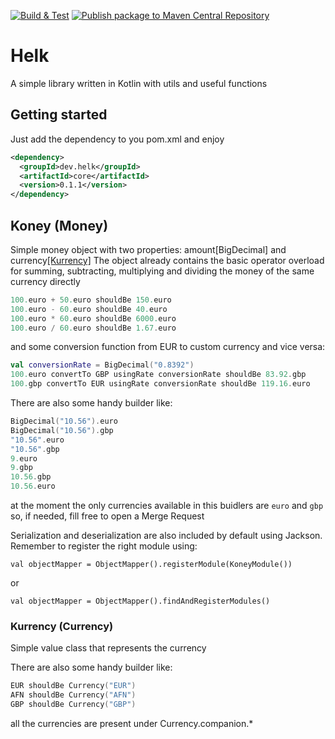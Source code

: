 [![Build & Test](https://github.com/Nolex13/Helk/actions/workflows/build-test.yml/badge.svg)](https://github.com/Nolex13/Helk/actions/workflows/build-test.yml)
[![Publish package to Maven Central Repository](https://github.com/Nolex13/Helk/actions/workflows/deploy.yml/badge.svg)](https://github.com/Nolex13/Helk/actions/workflows/deploy.yml)

# Helk
A simple library written in Kotlin with utils and useful functions

## Getting started
Just add the dependency to you pom.xml and enjoy
```xml
<dependency>
  <groupId>dev.helk</groupId>
  <artifactId>core</artifactId>
  <version>0.1.1</version>
</dependency>
```

## Koney (Money)
Simple money object with two properties: amount[BigDecimal] and currency[[Kurrency]](#kurrency)
The object already contains the basic operator overload for summing, subtracting, multiplying and dividing the money of the same currency directly
```kotlin
100.euro + 50.euro shouldBe 150.euro
100.euro - 60.euro shouldBe 40.euro
100.euro * 60.euro shouldBe 6000.euro
100.euro / 60.euro shouldBe 1.67.euro
```

and some conversion function from EUR to custom currency and vice versa:
```kotlin
val conversionRate = BigDecimal("0.8392")
100.euro convertTo GBP usingRate conversionRate shouldBe 83.92.gbp
100.gbp convertTo EUR usingRate conversionRate shouldBe 119.16.euro
```

There are also some handy builder like:
```kotlin
BigDecimal("10.56").euro
BigDecimal("10.56").gbp
"10.56".euro
"10.56".gbp
9.euro
9.gbp
10.56.gbp
10.56.euro
```
at the moment the only currencies available in this buidlers are `euro` and `gbp` so, if needed, fill free to open a Merge Request

Serialization and deserialization are also included by default using Jackson. Remember to register the right module using:
```
val objectMapper = ObjectMapper().registerModule(KoneyModule())
```
or
```
val objectMapper = ObjectMapper().findAndRegisterModules()
```

### <a name="kurrency"></a>Kurrency (Currency)
Simple value class that represents the currency

There are also some handy builder like:
```kotlin
EUR shouldBe Currency("EUR")
AFN shouldBe Currency("AFN")
GBP shouldBe Currency("GBP")
```
all the currencies are present under Currency.companion.*